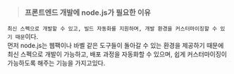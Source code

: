> ### **프론트엔드 개발에 node.js가 필요한 이유**

`최신 스펙으로 개발할 수 있고, 빌드 자동화를 지원하며, 개발 환경을 커스터마이징할 수 있기 때문`이다.
<br>
먼저 node.js는 웹팩이나 바벨 같은 도구들이 돌아갈 수 있는 환경을 제공하기 때문에 최신 스펙으로 개발이 가능하고, 배포 과정을 자동화할 수 있으며, 쉽게 커스터마이징이 가능하도록 해주는 기능을 가지고있다.
